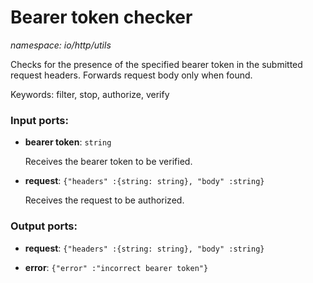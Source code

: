 # Bearer token checker

_namespace: io/http/utils_

Checks for the presence of the specified bearer token in the submitted request headers. Forwards request body only when found.

Keywords: filter, stop, authorize, verify

### Input ports:

* __bearer token__: ` string `

    Receives the bearer token to be verified.


* __request__: ` {"headers" :{string: string}, "body" :string} `

    Receives the request to be authorized.

### Output ports:

* __request__: ` {"headers" :{string: string}, "body" :string} `


* __error__: ` {"error" :"incorrect bearer token"} `

